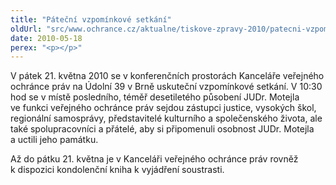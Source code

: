 ```yaml
---
title: "Páteční vzpomínkové setkání"
oldUrl: "src/www.ochrance.cz/aktualne/tiskove-zpravy-2010/patecni-vzpominkove-setkani"
date: 2010-05-18
perex: "<p></p>"
---
```


<!-- imported from the old website -->

<p>V pátek 21. května 2010 se v konferenčních prostorách Kanceláře veřejného ochránce práv na Údolní 39 v Brně uskuteční vzpomínkové setkání. V 10:30 hod se v místě posledního, téměř desetiletého působení JUDr. Motejla ve funkci veřejného ochránce práv sejdou zástupci justice, vysokých škol, regionální samosprávy, představitelé kulturního a společenského života, ale také spolupracovníci a přátelé, aby si připomenuli osobnost JUDr. Motejla a uctili jeho památku.</p><p>Až do pátku 21. května je v Kanceláři veřejného ochránce práv rovněž k dispozici kondolenční kniha k vyjádření soustrasti.</p>
